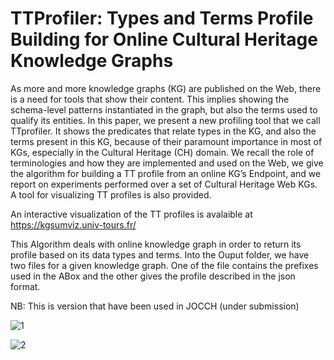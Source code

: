 # TTProfiler: Types and Terms Profile Building for Online Cultural Heritage Knowledge Graphs


As more and more knowledge graphs (KG) are published on the Web, there is a need for tools that show their content. This implies showing the schema-level patterns instantiated in the graph, but also the terms used to qualify its entities. In this paper, we present a new profiling tool that we call TTprofiler. It shows the predicates that relate types in the KG, and also the terms present in this KG, because of their paramount importance in most of KGs, especially in the Cultural Heritage (CH) domain. We recall the role of terminologies and how they are implemented and used on the Web, we give the algorithm for building a TT profile from an online KG’s Endpoint, and we report on experiments performed over a set of Cultural Heritage Web KGs. A tool for visualizing TT profiles is also provided.

An interactive visualization of the TT profiles is avalaible at https://kgsumviz.univ-tours.fr/

This Algorithm deals with online knowledge graph in order to return its profile based on its data types and terms. Into the Ouput folder, we have two files for a given knowledge graph. One of the file contains the prefixes used in the ABox and the other gives the profile described in the json format.

NB: This is version that have been used in JOCCH (under submission)

![1](https://user-images.githubusercontent.com/89542053/130845337-e9535743-e400-4fe6-80e2-a4c548a8c57c.PNG)


![2](https://user-images.githubusercontent.com/89542053/130845361-1433d427-fd95-4b99-863a-b88e1548e1e0.PNG)

